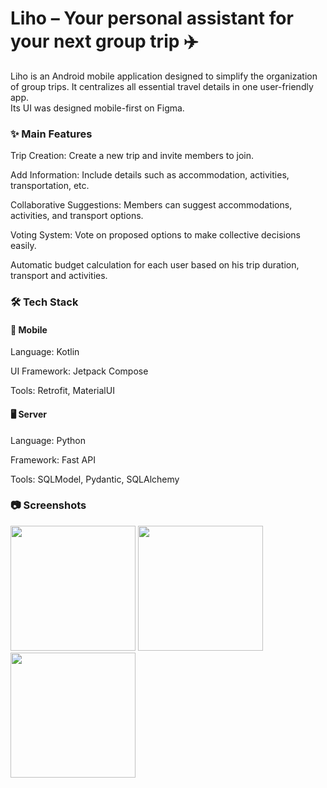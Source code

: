 
# Liho – Your personal assistant for your next group trip ✈️

Liho is an Android mobile application designed to simplify the organization of group trips. It centralizes all essential travel details in one user-friendly app. \
Its UI was designed mobile-first on Figma.

### ✨ Main Features
Trip Creation: Create a new trip and invite members to join.

Add Information: Include details such as accommodation, activities, transportation, etc.

Collaborative Suggestions: Members can suggest accommodations, activities, and transport options.

Voting System: Vote on proposed options to make collective decisions easily.

Automatic budget calculation for each user based on his trip duration, transport and activities. 


### 🛠️ Tech Stack
#### 📱 Mobile
Language: Kotlin 

UI Framework: Jetpack Compose

Tools: Retrofit, MaterialUI

#### 🖥️ Server
Language: Python 

Framework: Fast API

Tools: SQLModel, Pydantic, SQLAlchemy

### 📷 Screenshots
<img src="https://github.com/user-attachments/assets/bae09107-7d0c-43f4-8195-3a49773377fa" width="200">
<img src="https://github.com/user-attachments/assets/545de750-9481-4081-a1cd-f55ff3e7ae0e" width="200">
<img src="https://github.com/user-attachments/assets/6d0d3f27-edd1-400f-ac63-a7cd96e945b2" width="200">
